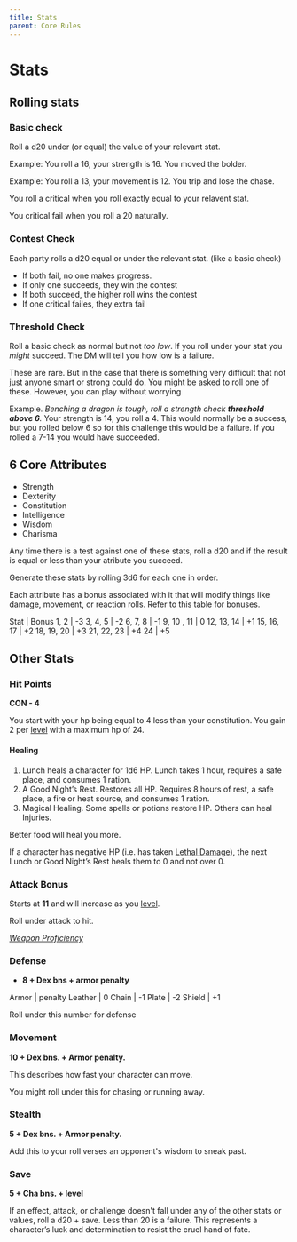 ```yaml
---
title: Stats
parent: Core Rules
---
```

# Stats

## Rolling stats

### Basic check

Roll a d20 under (or equal) the value of your relevant stat. 

Example: You roll a 16, your strength is 16. You moved the bolder. 

Example: You roll a 13, your movement is 12. You trip and lose the chase.

You roll a critical when you roll exactly equal to your relavent stat. 

You critical fail when you roll a 20 naturally. 

### Contest Check

Each party rolls a d20 equal or under the relevant stat. (like a basic check)

- If both fail, no one makes progress. 
- If only one succeeds, they win the contest
- If both succeed, the higher roll wins the contest
- If one critical failes, they extra fail

### Threshold Check

Roll a basic check as normal but not *too low*. 
If you roll under your stat you *might* succeed.
The DM will tell you how low is a failure. 

These are rare. But in the case that there is something very difficult that not
just anyone smart or strong could do. You might be asked to roll one of these. 
However, you can play without worrying 

Example. 
*Benching a dragon is tough, roll a strength check **threshold above 6**.*
Your strength is 14, you roll a 4. 
This would normally be a success, but you rolled below 6 so for this challenge
this would be a failure. If you rolled a 7-14 you would have succeeded. 


## 6 Core Attributes

- Strength
- Dexterity
- Constitution
- Intelligence
- Wisdom
- Charisma

Any time there is a test against one of these stats, roll a d20 and if the
result is equal or less than your atribute you succeed.

Generate these stats by rolling 3d6 for each one in order.

Each attribute has a bonus associated with it that will modify things like
damage, movement, or reaction rolls.
Refer to this table for bonuses.

Stat | Bonus
1, 2 | -3
3, 4, 5 | -2
6, 7, 8 | -1
9, 10 , 11 | 0
12, 13, 14 | +1
15, 16, 17 | +2
18, 19, 20 | +3
21, 22, 23 | +4
24 | +5

## Other Stats

### Hit Points

**CON - 4**

You start with your hp being equal to 4 less than your constitution.
You gain 2 per [level](level.md) with a maximum hp of 24.

#### Healing

1. Lunch heals a character for 1d6 HP. Lunch takes 1 hour, requires a safe place, and consumes 1 ration.
2. A Good Night’s Rest. Restores all HP. Requires 8 hours of rest, a safe place, a fire or heat source, and consumes 1 ration.
3. Magical Healing. Some spells or potions restore HP. Others can heal Injuries.

Better food will heal you more.

If a character has negative HP (i.e. has taken [Lethal
Damage](DeathDismemberment.md)),
the next Lunch or Good Night’s Rest heals them to 0 and not
over 0.

### Attack Bonus

Starts at **11** and will increase as you [level](level.md). 

Roll under attack to hit.

*[Weapon Proficiency](combat#weapon-proficiency)*

### Defense

- **8 + Dex bns + armor penalty**

Armor | penalty
Leather | 0
Chain | -1
Plate | -2
Shield | +1 

Roll under this number for defense

### Movement

**10 + Dex bns. +  Armor penalty.**

This describes how fast your character can move. 

You might roll under this for chasing or running away.

### Stealth

**5 + Dex bns. +  Armor penalty.**

Add this to your roll verses an opponent's wisdom to sneak past.

### Save

**5 + Cha bns. + level**

If an effect, attack,
or challenge doesn't fall under any of the other stats or values,
roll a d20 + save. 
Less than 20 is a failure. 
This represents a character’s luck and determination
to resist the cruel hand of fate.
